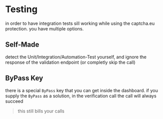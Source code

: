 # Testing
in order to have integration tests sill working while using the captcha.eu protection.
you have multiple options.


## Self-Made
detect the Unit/Integration/Automation-Test yourself, and ignore the response of the validation endpoint (or completly skip the call)


## ByPass Key
there is a special `ByPass` key that you can get inside the dashboard. if you supply the `ByPass` as a solution, in the verification call the call will always succeed

> this still bills your calls

